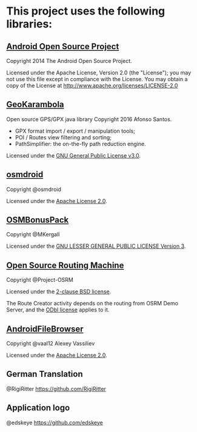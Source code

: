 This project uses the following libraries:
=========

## [Android Open Source Project](https://source.android.com)
Copyright 2014 The Android Open Source Project.

Licensed under the Apache License, Version 2.0 (the "License");
you may not use this file except in compliance with the License.
You may obtain a copy of the License at http://www.apache.org/licenses/LICENSE-2.0

## [GeoKarambola](https://sourceforge.net/projects/geokarambola)
Open source GPS/GPX java library Copyright 2016 Afonso Santos.  

- GPX format import / export / manipulation tools;
- POI / Routes view filtering and sorting;
- PathSimplifier: the on-the-fly path reduction engine.

Licensed under the [GNU General Public License v3.0](https://www.gnu.org/licenses/gpl-3.0.en.html).

## [osmdroid](https://github.com/osmdroid/osmdroid)
Copyright @osmdroid

Licensed under the [Apache License 2.0](http://www.apache.org/licenses/LICENSE-2.0).

## [OSMBonusPack](https://github.com/MKergall/osmbonuspack)
Copyright @MKergall

Licensed under the [GNU LESSER GENERAL PUBLIC LICENSE Version 3](https://www.gnu.org/licenses/lgpl-3.0.en.html).

## [Open Source Routing Machine](http://project-osrm.org)
Copyright @Project-OSRM

Licensed under the [2-clause BSD license](https://opensource.org/licenses/BSD-2-Clause).

The Route Creator activity depends on the routing from OSRM Demo Server, and the 
[ODbl license](https://opendatacommons.org/licenses/odbl) applies to it. 

## [AndroidFileBrowser](https://github.com/vaal12/AndroidFileBrowser)
Copyright @vaal12 Alexey Vassiliev 

Licensed under the [Apache License 2.0](http://www.apache.org/licenses/LICENSE-2.0).

## German Translation
@RigiRitter https://github.com/RigiRitter

## Application logo
@edskeye https://github.com/edskeye